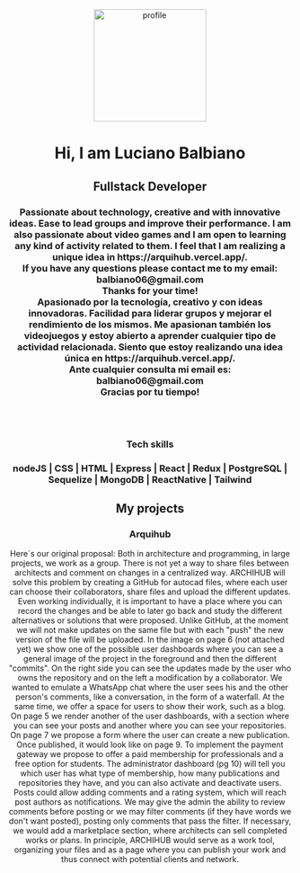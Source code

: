<div align="center">
  <img
    src="https://res.cloudinary.com/dfcd64nhm/image/upload/v1666758357/Arquihub/paracv_sdowlv.jpg"
    alt="profile"
    width="200"
  />
  <h1 align="center">Hi, I am Luciano Balbiano</h1>
  <h2 align="center">Fullstack Developer</h2>
  <h3 align="center">
    Passionate about technology, creative and with innovative ideas. Ease to
    lead groups and improve their performance. I am also passionate about video
    games and I am open to learning any kind of activity related to them. I feel
    that I am realizing a unique idea in https://arquihub.vercel.app/.
    <br /> 
    If you have any questions please contact me to my email:
    <br /> 
    balbiano06@gmail.com
    <br /> 
    Thanks for your time! 
    <br /> 
    Apasionado por la tecnología, creativo y con ideas
    innovadoras. Facilidad para liderar grupos y mejorar el rendimiento de los
    mismos. Me apasionan también los videojuegos y estoy abierto a aprender
    cualquier tipo de actividad relacionada. Siento que estoy realizando una
    idea única en https://arquihub.vercel.app/.
    <br />
    Ante cualquier consulta mi email
    es: 
    <br />
    balbiano06@gmail.com 
    <br /> 
    Gracias por tu tiempo!
  </h3>
  <br>
  <br>
</div>
  <div align="center">
    <h3>Tech skills</h3>
    <h3>nodeJS | CSS | HTML | Express | React | Redux | PostgreSQL | Sequelize | MongoDB | ReactNative | Tailwind</h3>
  </div>
  <div align="center">
    <h2>My projects</h2>
    <h3>Arquihub</h3>
    <p>Here´s our original proposal: Both in architecture and programming, in large projects, we work as a group. There is not yet a way to share files between architects and comment on changes in a centralized way. ARCHIHUB will solve this problem by creating a GitHub for autocad files, where each user can choose their collaborators, share files and upload the different updates. Even working individually, it is important to have a place where you can record the changes and be able to later go back and study the different alternatives or solutions that were proposed. Unlike GitHub, at the moment we will not make updates on the same file but with each "push" the new version of the file will be uploaded. In the image on page 6 (not attached yet) we show one of the possible user dashboards where you can see a general image of the project in the foreground and then the different "commits". On the right side you can see the updates made by the user who owns the repository and on the left a modification by a collaborator. We wanted to emulate a WhatsApp chat where the user sees his and the other person's comments, like a conversation, in the form of a waterfall. At the same time, we offer a space for users to show their work, such as a blog. On page 5 we render another of the user dashboards, with a section where you can see your posts and another where you can see your repositories. On page 7 we propose a form where the user can create a new publication. Once published, it would look like on page 9. To implement the payment gateway we propose to offer a paid membership for professionals and a free option for students. The administrator dashboard (pg 10) will tell you which user has what type of membership, how many publications and repositories they have, and you can also activate and deactivate users. Posts could allow adding comments and a rating system, which will reach post authors as notifications. We may give the admin the ability to review comments before posting or we may filter comments (if they have words we don't want posted), posting only comments that pass the filter. If necessary, we would add a marketplace section, where architects can sell completed works or plans. In principle, ARCHIHUB would serve as a work tool, organizing your files and as a page where you can publish your work and thus connect with potential clients and network.</p>
    <img src="https://res.cloudinary.com/dfcd64nhm/image/upload/v1666759895/Arquihub/WhatsApp_Image_2022-10-25_at_16.17.00_mlztxz.jpg" alt=""><img src="https://res.cloudinary.com/dfcd64nhm/image/upload/v1666759895/Arquihub/WhatsApp_Image_2022-10-25_at_16.17.13_axsf6m.jpg" alt=""><img src="https://res.cloudinary.com/dfcd64nhm/image/upload/v1666759895/Arquihub/WhatsApp_Image_2022-10-25_at_16.16.22_pzdffd.jpg" alt=""><img src="https://res.cloudinary.com/dfcd64nhm/image/upload/v1666760122/Arquihub/WhatsApp_Image_2022-10-25_at_16.17.36_xbf1yg.jpg" alt="">
  </div>